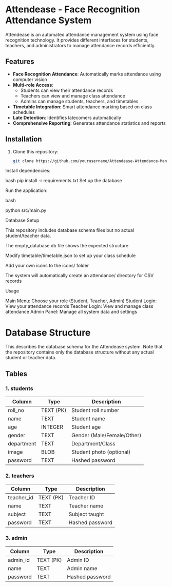 
 # Attendease - Face Recognition Attendance System

Attendease is an automated attendance management system using face recognition technology. It provides different interfaces for students, teachers, and administrators to manage attendance records efficiently.

## Features

- **Face Recognition Attendance**: Automatically marks attendance using computer vision
- **Multi-role Access**:
  - Students can view their attendance records
  - Teachers can view and manage class attendance
  - Admins can manage students, teachers, and timetables
- **Timetable Integration**: Smart attendance marking based on class schedules
- **Late Detection**: Identifies latecomers automatically
- **Comprehensive Reporting**: Generates attendance statistics and reports

## Installation

1. Clone this repository:
   ```bash
   git clone https://github.com/yourusername/Attendease-Attendance-Management-System.git


Install dependencies:

bash
pip install -r requirements.txt
Set up the database 

Run the application:

bash

python src/main.py

Database Setup

This repository includes database schema files but no actual student/teacher data. 

The empty_database.db file shows the expected structure

Modify timetable/timetable.json to set up your class schedule

Add your own icons to the icons/ folder

The system will automatically create an attendance/ directory for CSV records

Usage

Main Menu: Choose your role (Student, Teacher, Admin)
Student Login: View your attendance records
Teacher Login: View and manage class attendance
Admin Panel: Manage all system data and settings


# Database Structure

This describes the database schema for the Attendease system. Note that the repository contains only the database structure without any actual student or teacher data.

## Tables

### 1. students

| Column      | Type        | Description                     |
|-------------|-------------|---------------------------------|
| roll_no     | TEXT (PK)   | Student roll number             |
| name        | TEXT        | Student name                    |
| age         | INTEGER     | Student age                     |
| gender      | TEXT        | Gender (Male/Female/Other)      |
| department  | TEXT        | Department/Class                |
| image       | BLOB        | Student photo (optional)        |
| password    | TEXT        | Hashed password                 |

### 2. teachers

| Column      | Type        | Description                     |
|-------------|-------------|---------------------------------|
| teacher_id  | TEXT (PK)   | Teacher ID                      |
| name        | TEXT        | Teacher name                    |
| subject     | TEXT        | Subject taught                  |
| password    | TEXT        | Hashed password                 |

### 3. admin

| Column      | Type        | Description                     |
|-------------|-------------|---------------------------------|
| admin_id    | TEXT (PK)   | Admin ID                        |
| name        | TEXT        | Admin name                      |
| password    | TEXT        | Hashed password                 |


